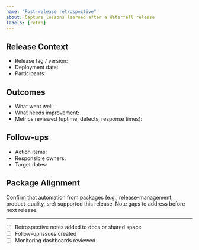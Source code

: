 ```yaml
---
name: "Post-release retrospective"
about: Capture lessons learned after a Waterfall release
labels: [retro]
---
```


## Release Context
- Release tag / version:
- Deployment date:
- Participants:

## Outcomes
- What went well:
- What needs improvement:
- Metrics reviewed (uptime, defects, response times):

## Follow-ups
- Action items:
- Responsible owners:
- Target dates:

## Package Alignment
Confirm that automation from packages (e.g., release-management, product-quality, sre) supported this release. Note gaps to address before next release.

---
- [ ] Retrospective notes added to docs or shared space
- [ ] Follow-up issues created
- [ ] Monitoring dashboards reviewed
